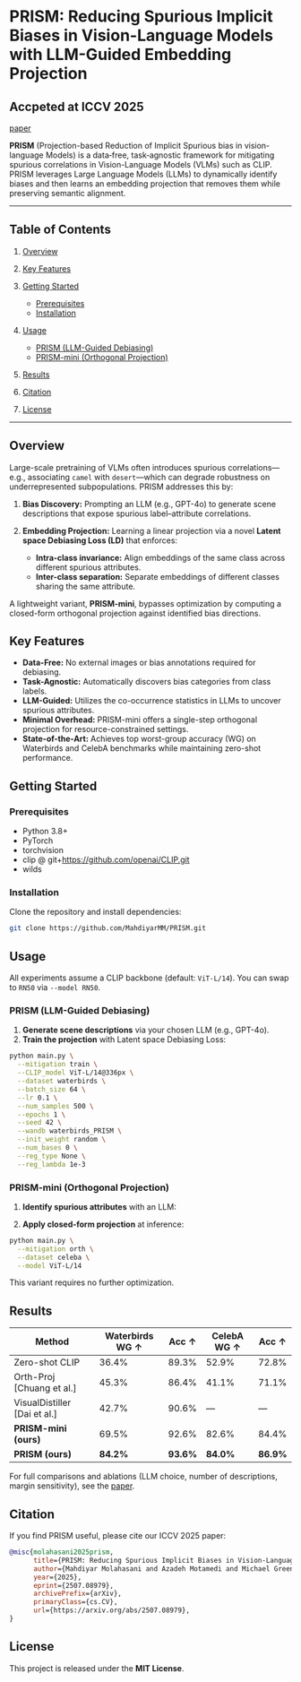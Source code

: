 # PRISM: Reducing Spurious Implicit Biases in Vision-Language Models with LLM-Guided Embedding Projection
## **Accpeted at ICCV 2025**   
[paper](https://arxiv.org/abs/2507.08979v1)

**PRISM** (Projection-based Reduction of Implicit Spurious bias in vision-language Models) is a data‑free, task‑agnostic framework for mitigating spurious correlations in Vision-Language Models (VLMs) such as CLIP. PRISM leverages Large Language Models (LLMs) to dynamically identify biases and then learns an embedding projection that removes them while preserving semantic alignment.

---

## Table of Contents

1. [Overview](#overview)
2. [Key Features](#key-features)
3. [Getting Started](#getting-started)

   * [Prerequisites](#prerequisites)
   * [Installation](#installation)
4. [Usage](#usage)

   * [PRISM (LLM-Guided Debiasing)](#prism-llm-guided-debiasing)
   * [PRISM-mini (Orthogonal Projection)](#prism-mini-orthogonal-projection)
5. [Results](#results)
6. [Citation](#citation)
7. [License](#license)

---

## Overview

Large-scale pretraining of VLMs often introduces spurious correlations—e.g., associating `camel` with `desert`—which can degrade robustness on underrepresented subpopulations. PRISM addresses this by:

1. **Bias Discovery:** Prompting an LLM (e.g., GPT-4o) to generate scene descriptions that expose spurious label–attribute correlations.
2. **Embedding Projection:** Learning a linear projection via a novel **Latent space Debiasing Loss (LD)** that enforces:

   * **Intra-class invariance:** Align embeddings of the same class across different spurious attributes.
   * **Inter-class separation:** Separate embeddings of different classes sharing the same attribute.

A lightweight variant, **PRISM-mini**, bypasses optimization by computing a closed-form orthogonal projection against identified bias directions.

## Key Features

* **Data-Free:** No external images or bias annotations required for debiasing.
* **Task-Agnostic:** Automatically discovers bias categories from class labels.
* **LLM-Guided:** Utilizes the co-occurrence statistics in LLMs to uncover spurious attributes.
* **Minimal Overhead:** PRISM-mini offers a single-step orthogonal projection for resource-constrained settings.
* **State-of-the-Art:** Achieves top worst-group accuracy (WG) on Waterbirds and CelebA benchmarks while maintaining zero-shot performance.

## Getting Started

### Prerequisites

* Python 3.8+
* PyTorch 
* torchvision
* clip @ git+https://github.com/openai/CLIP.git
* wilds


### Installation

Clone the repository and install dependencies:

```bash
git clone https://github.com/MahdiyarMM/PRISM.git
```


## Usage

All experiments assume a CLIP backbone (default: `ViT-L/14`). You can swap to `RN50` via `--model RN50`.

### PRISM (LLM-Guided Debiasing)

1. **Generate scene descriptions** via your chosen LLM (e.g., GPT-4o).
2. **Train the projection** with Latent space Debiasing Loss:

```bash
python main.py \
  --mitigation train \
  --CLIP_model ViT-L/14@336px \
  --dataset waterbirds \
  --batch_size 64 \
  --lr 0.1 \
  --num_samples 500 \
  --epochs 1 \
  --seed 42 \
  --wandb waterbirds_PRISM \
  --init_weight random \
  --num_bases 0 \
  --reg_type None \
  --reg_lambda 1e-3
```


### PRISM-mini (Orthogonal Projection)

1. **Identify spurious attributes** with an LLM:

2. **Apply closed-form projection** at inference:

```bash
python main.py \
  --mitigation orth \
  --dataset celeba \
  --model ViT-L/14
```

This variant requires no further optimization.

## Results

| Method                        | Waterbirds WG ↑ | Acc ↑     | CelebA WG ↑ | Acc ↑     |
| ----------------------------- | --------------- | --------- | ----------- | --------- |
| Zero-shot CLIP                | 36.4%           | 89.3%     | 52.9%       | 72.8%     |
| Orth-Proj \[Chuang et al.]    | 45.3%           | 86.4%     | 41.1%       | 71.1%     |
| VisualDistiller \[Dai et al.] | 42.7%           | 90.6%     | —           | —         |
| **PRISM-mini (ours)**         | 69.5%           | 92.6%     | 82.6%       | 84.4%     |
| **PRISM (ours)**              | **84.2%**       | **93.6%** | **84.0%**   | **86.9%** |

For full comparisons and ablations (LLM choice, number of descriptions, margin sensitivity), see the [paper](https://arxiv.org/abs/2507.08979v1).

## Citation

If you find PRISM useful, please cite our ICCV 2025 paper:

```bibtex
@misc{molahasani2025prism,
      title={PRISM: Reducing Spurious Implicit Biases in Vision-Language Models with LLM-Guided Embedding Projection}, 
      author={Mahdiyar Molahasani and Azadeh Motamedi and Michael Greenspan and Il-Min Kim and Ali Etemad},
      year={2025},
      eprint={2507.08979},
      archivePrefix={arXiv},
      primaryClass={cs.CV},
      url={https://arxiv.org/abs/2507.08979}, 
}
```

## License

This project is released under the **MIT License**.

